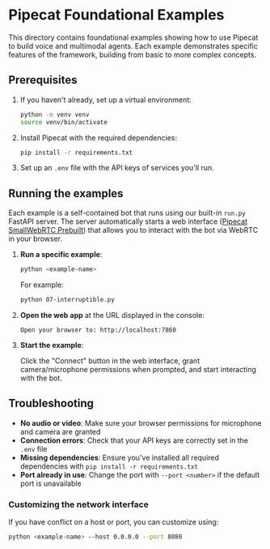 # Pipecat Foundational Examples

This directory contains foundational examples showing how to use Pipecat to build voice and multimodal agents. Each example demonstrates specific features of the framework, building from basic to more complex concepts.

## Prerequisites

1. If you haven't already, set up a virtual environment:

   ```bash
   python -m venv venv
   source venv/bin/activate
   ```

2. Install Pipecat with the required dependencies:

   ```bash
   pip install -r requirements.txt
   ```

3. Set up an `.env` file with the API keys of services you'll run.

## Running the examples

Each example is a self-contained bot that runs using our built-in `run.py` FastAPI server. The server automatically starts a web interface ([Pipecat SmallWebRTC Prebuilt](https://pypi.org/project/pipecat-ai-small-webrtc-prebuilt/)) that allows you to interact with the bot via WebRTC in your browser.

1. **Run a specific example**:

   ```bash
   python <example-name>
   ```

   For example:

   ```bash
   python 07-interruptible.py
   ```

2. **Open the web app** at the URL displayed in the console:

   ```
   Open your browser to: http://localhost:7860
   ```

3. **Start the example**:

   Click the "Connect" button in the web interface, grant camera/microphone permissions when prompted, and start interacting with the bot.

## Troubleshooting

- **No audio or video**: Make sure your browser permissions for microphone and camera are granted
- **Connection errors**: Check that your API keys are correctly set in the `.env` file
- **Missing dependencies**: Ensure you've installed all required dependencies with `pip install -r requirements.txt`
- **Port already in use**: Change the port with `--port <number>` if the default port is unavailable

### Customizing the network interface

If you have conflict on a host or port, you can customize using:

```bash
python <example-name> --host 0.0.0.0 --port 8080
```
